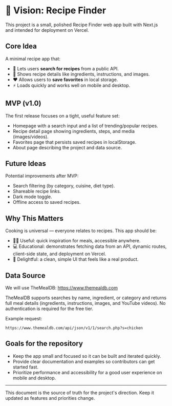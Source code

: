 # 🌟 Vision: Recipe Finder

This project is a small, polished Recipe Finder web app built with Next.js and intended for deployment on Vercel.

## Core Idea

A minimal recipe app that:

- 🍳 Lets users **search for recipes** from a public API.
- 📖 Shows recipe details like ingredients, instructions, and images.
- ❤️ Allows users to **save favorites** in local storage.
- ⚡ Loads quickly and works well on mobile and desktop.

## MVP (v1.0)

The first release focuses on a tight, useful feature set:

- Homepage with a search input and a list of trending/popular recipes.
- Recipe detail page showing ingredients, steps, and media (images/videos).
- Favorites page that persists saved recipes in localStorage.
- About page describing the project and data source.

## Future Ideas

Potential improvements after MVP:

- Search filtering (by category, cuisine, diet type).
- Shareable recipe links.
- Dark mode toggle.
- Offline access to saved recipes.

## Why This Matters

Cooking is universal — everyone relates to recipes. This app should be:

- 🧑‍🍳 Useful: quick inspiration for meals, accessible anywhere.
- 💻 Educational: demonstrates fetching data from an API, dynamic routes, client-side state, and deployment on Vercel.
- 🎨 Delightful: a clean, simple UI that feels like a real product.

## Data Source

We will use TheMealDB: https://www.themealdb.com

TheMealDB supports searches by name, ingredient, or category and returns full meal details (ingredients, instructions, images, and YouTube videos). No authentication is required for the free tier.

Example request:

```
https://www.themealdb.com/api/json/v1/1/search.php?s=chicken
```

## Goals for the repository

- Keep the app small and focused so it can be built and iterated quickly.
- Provide clear documentation and examples so contributors can get started fast.
- Prioritize performance and accessibility for a good user experience on mobile and desktop.

---

This document is the source of truth for the project's direction. Keep it updated as features and priorities change.